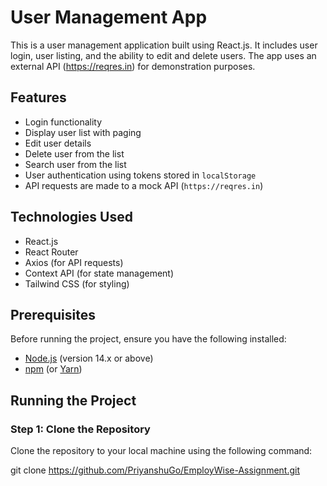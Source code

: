 # User Management App

This is a user management application built using React.js. It includes user login, user listing, and the ability to edit and delete users. The app uses an external API (https://reqres.in) for demonstration purposes.

## Features
- Login functionality
- Display user list with paging
- Edit user details
- Delete user from the list
- Search user from the list
- User authentication using tokens stored in `localStorage`
- API requests are made to a mock API (`https://reqres.in`)


## Technologies Used
- React.js
- React Router
- Axios (for API requests)
- Context API (for state management)
- Tailwind CSS (for styling)

## Prerequisites
Before running the project, ensure you have the following installed:
- [Node.js](https://nodejs.org/) (version 14.x or above)
- [npm](https://www.npmjs.com/) (or [Yarn](https://yarnpkg.com/))

## Running the Project

### Step 1: Clone the Repository
Clone the repository to your local machine using the following command:

git clone https://github.com/PriyanshuGo/EmployWise-Assignment.git
